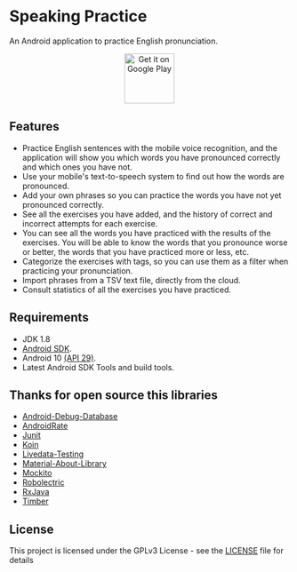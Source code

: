 # Speaking Practice

An Android application to practice English pronunciation.

<p align="center">
<a href='https://play.google.com/store/apps/details?id=com.clloret.speakingpractice&pcampaignid=pcampaignidMKT-Other-global-all-co-prtnr-py-PartBadge-Mar2515-1'><img alt='Get it on Google Play' src='https://play.google.com/intl/es/badges/static/images/badges/en_badge_web_generic.png' height='90px'/></a>
</p>

## Features

-   Practice English sentences with the mobile voice recognition, and the application will show you which words you have pronounced correctly and which ones you have not.
-   Use your mobile's text-to-speech system to find out how the words are pronounced.
-   Add your own phrases so you can practice the words you have not yet pronounced correctly.
-   See all the exercises you have added, and the history of correct and incorrect attempts for each exercise.
-   You can see all the words you have practiced with the results of the exercises. You will be able to know the words that you pronounce worse or better, the words that you have practiced more or less, etc.
-   Categorize the exercises with tags, so you can use them as a filter when practicing your pronunciation.
-   Import phrases from a TSV text file, directly from the cloud.
-   Consult statistics of all the exercises you have practiced.

## Requirements

-   JDK 1.8
-   [Android SDK](http://developer.android.com/sdk/index.html).
-   Android 10 [(API 29)](https://developer.android.com/studio/releases/platforms#10).
-   Latest Android SDK Tools and build tools.

## Thanks for open source this libraries

-   [Android-Debug-Database](https://github.com/amitshekhariitbhu/Android-Debug-Database)
-   [AndroidRate](https://github.com/Vorlonsoft/AndroidRate)
-   [Junit](https://github.com/junit-team/junit4)
-   [Koin](https://github.com/InsertKoinIO/koin)
-   [Livedata-Testing](https://github.com/jraska/livedata-testing)
-   [Material-About-Library](https://github.com/daniel-stoneuk/material-about-library)
-   [Mockito](https://github.com/mockito/mockito)
-   [Robolectric](https://github.com/robolectric/robolectric)
-   [RxJava](https://github.com/ReactiveX/RxJava)
-   [Timber](https://github.com/JakeWharton/timber)

## License

This project is licensed under the GPLv3 License - see the [LICENSE](LICENSE) file for details
